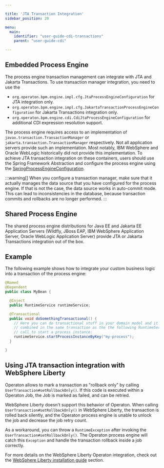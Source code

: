```yaml
---

title: 'JTA Transaction Integration'
sidebar_position: 20

menu:
  main:
    identifier: "user-guide-cdi-transactions"
    parent: "user-guide-cdi"

---
```


## Embedded Process Engine

The process engine transaction management can integrate with JTA and Jakarta Transactions.
To use transaction manager integration, you need to use the

* `org.operaton.bpm.engine.impl.cfg.JtaProcessEngineConfiguration` for JTA integration only.
* `org.operaton.bpm.engine.impl.cfg.JakartaTransactionProcessEngineConfiguration` for Jakarta Transactions integration only.
* `org.operaton.bpm.engine.cdi.CdiJtaProcessEngineConfiguration` for additional CDI expression resolution support.

The process engine requires access to an implementation of `javax.transaction.TransactionManager` or `jakarta.transaction.TransactionManager` respectively.
Not all application servers provide such an implementation. Most notably, IBM WebSphere and Oracle WebLogic historically did not provide this  implementation.
To achieve JTA transaction integration on these containers, users should use the Spring Framework Abstraction and configure the process engine using the
[SpringProcessEngineConfiguration](../user-guide/spring-framework-integration/index.md">}}).

:::warning[]
  When you configure a transaction manager, make sure that it actually manages the data source that
  you have configured for the process engine. If that is not the case, the data source works in auto-commit mode.
  This can lead to inconsistencies in the database, because transaction commits and rollbacks are no longer performed.
:::

## Shared Process Engine

The shared process engine distributions for Java EE and Jakarta EE Application Servers (Wildfly, JBoss EAP, IBM WebSphere Application Server, Oracle WebLogic Application Server)
provide JTA or Jakarta Transactions integration out of the box.

## Example

The following example shows how to integrate your custom business logic into a transaction of the process engine:

```java
@Named
@Dependent
public class MyBean {

  @Inject
  public RuntimeService runtimeService;

  @Transactional
  public void doSomethingTransactional() {
    // Here you can do transactional stuff in your domain model and it will be
    // combined in the same transaction as the the following RuntimeService API
    // call to start a process instance:
    runtimeService.startProcessInstanceByKey("my-process");
  }

}
```

## Using JTA transaction integration with WebSphere Liberty

Operaton allows to mark a transaction as "rollback only" by calling `UserTransaction#setRollbackOnly()`.
If this code is executed within a Operaton Job, the Job is marked as failed, and can be retried.

WebSphere Liberty doesn't support this behavior of Operaton. When calling `UserTransaction#setRollbackOnly()`
in WebSphere Liberty, the transaction is rolled back silently, and the Operaton process engine is unable to unlock the
job and decrease the job retry count.

As a workaround, you can throw a `RuntimeException` after invoking the `UserTransaction#setRollbackOnly()`. The Operaton
process engine will catch this `Exception` and handle the transaction rollback inside a job correctly.

For more details on the WebSphere Liberty Operaton integration, check
out the [WebSphere Liberty installation guide](../installation/full/was/manual-liberty.md) section.